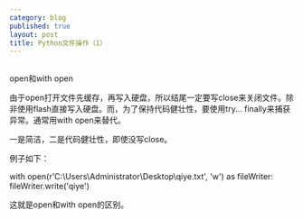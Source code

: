 ```yaml
---
category: blog
published: true
layout: post
title: Python文件操作（1）
---
```

##

open和with open

由于open打开文件先缓存，再写入硬盘，所以结尾一定要写close来关闭文件。除非使用flash直接写入硬盘。而，为了保持代码健壮性，要使用try... finally来捕获异常。通常用with open来替代。

一是简洁，二是代码健壮性，即使没写close。

例子如下：

with open(r'C:\Users\Administrator\Desktop\qiye.txt', 'w') as fileWriter:
    fileWriter.write('qiye')

这就是open和with open的区别。
